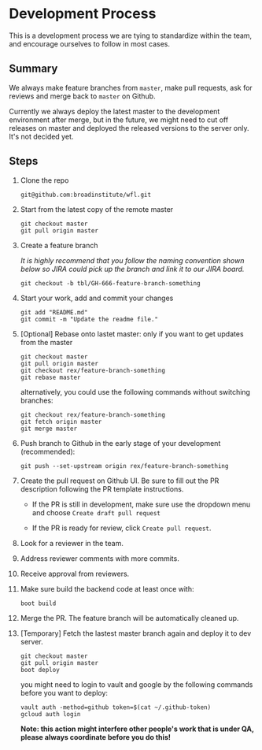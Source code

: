 # Development Process

This is a development process we are tying to standardize within the team, and encourage ourselves to follow in most cases.

## Summary

We always make feature branches from `master`, make pull requests, ask for reviews and merge back to `master` on Github. 

Currently we always deploy the latest master to the development environment after merge, but in the future, we might need to cut off releases on master and deployed the released versions to the server only. It's not decided yet.

## Steps

1. Clone the repo
    ```
    git@github.com:broadinstitute/wfl.git
    ```

2. Start from the latest copy of the remote master
    ```
    git checkout master
    git pull origin master
    ```

3. Create a feature branch
    
    _It is highly recommend that you follow the naming convention
    shown below so JIRA could pick up the branch and link it
    to our JIRA board._
    ```
    git checkout -b tbl/GH-666-feature-branch-something
    ```

4. Start your work, add and commit your changes
    ```
    git add "README.md"
    git commit -m "Update the readme file."
    ```

5. [Optional] Rebase onto lastet master: only if you want to get updates from the master
    ```
    git checkout master
    git pull origin master
    git checkout rex/feature-branch-something
    git rebase master
    ```

    alternatively, you could use the following commands without switching branches:
    ```
    git checkout rex/feature-branch-something
    git fetch origin master
    git merge master
    ```

6. Push branch to Github in the early stage of your development (recommended):
    ```
    git push --set-upstream origin rex/feature-branch-something
    ```

7. Create the pull request on Github UI. Be sure to fill out the PR description following the PR template instructions.

    - If the PR is still in development, make sure use the dropdown menu and choose `Create draft pull request`

    - If the PR is ready for review, click `Create pull request`.

8. Look for a reviewer in the team. 

9. Address reviewer comments with more commits.

10. Receive approval from reviewers. 

11. Make sure build the backend code at least once with:
    ```
    boot build
    ```

12. Merge the PR. The feature branch will be automatically cleaned up.

13. [Temporary] Fetch the lastest master branch again and deploy it to dev server.
    ```
    git checkout master
    git pull origin master
    boot deploy
    ```
    
    you might need to login to vault and google by the following commands before you want to deploy:
    ```
    vault auth -method=github token=$(cat ~/.github-token)
    gcloud auth login
    ```

    **Note: this action might interfere other people's work that is under QA, please always coordinate before you do this!** 
